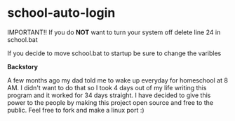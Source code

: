 # school-auto-login

IMPORTANT!! If you do **NOT** want to turn your system off delete line 24 in school.bat

If you decide to move school.bat to startup be sure to change the varibles 

**Backstory**

A few months ago my dad told me to wake up everyday for homeschool at 8 AM. I didn't want to do that so I took 4 days out of my life writing this program and it worked for 34 days straight. I have decided to give this power to the people by making this project open source and free to the public. Feel free to fork and make a linux port :)
